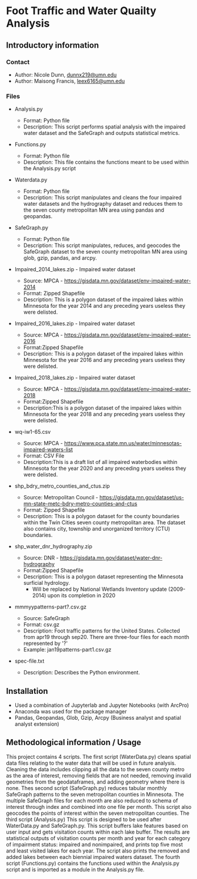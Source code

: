 # Foot Traffic and Water Quailty Analysis

## Introductory information
### Contact
* Author: Nicole Dunn, dunnx219@umn.edu
* Author: Maisong Francis, leex6165@umn.edu 
 
### Files
* Analysis.py
    * Format: Python file
    * Description: This script performs spatial analysis with the impaired water dataset and the SafeGraph and outputs statistical metrics. 

* Functions.py
    * Format: Python file
    * Description: This file contains the functions meant to be used within the Analysis.py script

* Waterdata.py
    * Format: Python file
    * Description: This script manipulates and cleans the four impaired water datasets and the hydrography dataset and reduces them to the seven county metropolitan MN area using pandas and geopandas.
 
* SafeGraph.py
    * Format: Python file
    * Description: This script manipulates, reduces, and geocodes the SafeGraph dataset to the seven county metropolitan MN area using glob, gzip, pandas, and arcpy. 
 
* Impaired_2014_lakes.zip - Impaired water dataset
    * Source: MPCA - https://gisdata.mn.gov/dataset/env-impaired-water-2014 
    * Format: Zipped Shapefile
    * Description: This is a polygon dataset of the impaired lakes within Minnesota for the year 2014 and any preceding years useless they were delisted.
 
* Impaired_2016_lakes.zip - Impaired water dataset
    * Source: MPCA - https://gisdata.mn.gov/dataset/env-impaired-water-2016 
    * Format:Zipped Shapefile
    * Description: This is a polygon dataset of the impaired lakes within Minnesota for the year 2016 and any preceding years useless they were delisted.
 
* Impaired_2018_lakes.zip - Impaired water dataset
    * Source: MPCA - https://gisdata.mn.gov/dataset/env-impaired-water-2018 
    * Format:Zipped Shapefile
    * Description:This is a polygon dataset of the impaired lakes within Minnesota for the year 2018 and any preceding years useless they were delisted.
 
* wq-iw1-65.csv
    * Source: MPCA - https://www.pca.state.mn.us/water/minnesotas-impaired-waters-list 
    * Format: CSV File
    * Description:This is a draft list of all impaired waterbodies within Minnesota for the year 2020 and any preceding years useless they were delisted.
 
* shp_bdry_metro_counties_and_ctus.zip
    * Source: Metropolitan Council - https://gisdata.mn.gov/dataset/us-mn-state-metc-bdry-metro-counties-and-ctus 
    * Format: Zipped Shapefile
    * Description: This is a polygon dataset for the county boundaries within the Twin Cities seven county metropolitan area. The dataset also contains city, township and unorganized territory (CTU) boundaries. 
 
* shp_water_dnr_hydrography.zip
    * Source: DNR - https://gisdata.mn.gov/dataset/water-dnr-hydrography 
    * Format:Zipped Shapefile
    * Description: This is a polygon dataset representing the Minnesota surficial hydrology. 
        * Will be replaced by National Wetlands Inventory update (2009-2014) upon its completion in 2020

* mmmyypatterns-part?.csv.gz
    * Source: SafeGraph
    * Format: csv.gz
    * Description: Foot traffic patterns for the United States. Collected from apr19 through sep20. There are three-four files for each month     represented by '?' 
    * Example: jan19patterns-part1.csv.gz
    
* spec-file.txt
    * Description: Describes the Python environment. 

## Installation 
* Used a combination of Jupyterlab and Jupyter Notebooks (with ArcPro)
* Anaconda was used for the package manager
* Pandas, Geopandas, Glob, Gzip, Arcpy (Business analyst and spatial analyst extension)

## Methodological information / Usage
This project contains 4 scripts. The first script (WaterData.py) cleans spatial data files relating to the water data
that will be used in future analysis. Cleaning the data includes clipping all the data to the seven county metro as 
the area of interest, removing fields that are not needed, removing invalid geometries from the geodataframes, 
and adding geometry where there is none. Thes second script (SafeGraph.py) reduces tabular monthly SafeGraph patterns 
to the seven metropolitan counties in Minnesota. The multiple SafeGraph files for each month are also reduced to schema 
of interest through index and combined into one file per month. This script also geocodes the points of interest within 
the seven metropolitan counties. The third script (Analysis.py) This script is designed to be used after WaterData.py and 
SafeGraph.py. This script buffers lake features based on user input and gets visitation counts within each lake buffer. 
The results are statistical outputs of visitation counts per month and year for each category of impairment status: impaired and 
nonimpaired, and prints top five most and least visited lakes for each year. The script also prints the removed and added 
lakes between each biennial impaired waters dataset. The fourth script (Functions.py) contains the functions used within the 
Analysis.py script and is imported as a module in the Analysis.py file.
